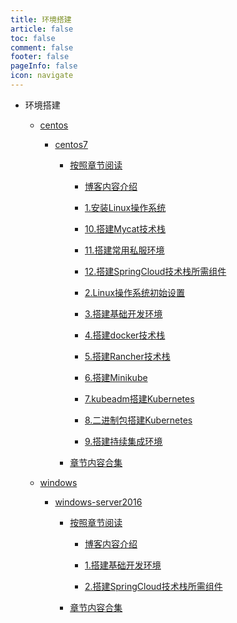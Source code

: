```yaml
---
title: 环境搭建
article: false
toc: false
comment: false
footer: false
pageInfo: false
icon: navigate
---
```


- 环境搭建

    - <a class="breadcrumb-link" target="_blank" href="centos">centos</a>

        - <a class="breadcrumb-link" target="_blank" href="centos/centos7">centos7</a>


            - <a class="breadcrumb-link" target="_blank" href="centos/centos7/shardings">按照章节阅读</a>

                - <a class="breadcrumb-link" target="_blank" href="centos/centos7/shardings/centos7-chapter-0.博客内容介绍.html">博客内容介绍</a>

                - <a class="breadcrumb-link" target="_blank" href="centos/centos7/shardings/centos7-chapter-1.安装Linux操作系统.html">1.安装Linux操作系统</a>

                - <a class="breadcrumb-link" target="_blank" href="centos/centos7/shardings/centos7-chapter-10.搭建Mycat技术栈.html">10.搭建Mycat技术栈</a>

                - <a class="breadcrumb-link" target="_blank" href="centos/centos7/shardings/centos7-chapter-11.搭建常用私服环境.html">11.搭建常用私服环境</a>

                - <a class="breadcrumb-link" target="_blank" href="centos/centos7/shardings/centos7-chapter-12.搭建SpringCloud技术栈所需组件.html">12.搭建SpringCloud技术栈所需组件</a>

                - <a class="breadcrumb-link" target="_blank" href="centos/centos7/shardings/centos7-chapter-2.Linux操作系统初始设置.html">2.Linux操作系统初始设置</a>

                - <a class="breadcrumb-link" target="_blank" href="centos/centos7/shardings/centos7-chapter-3.搭建基础开发环境.html">3.搭建基础开发环境</a>

                - <a class="breadcrumb-link" target="_blank" href="centos/centos7/shardings/centos7-chapter-4.搭建docker技术栈.html">4.搭建docker技术栈</a>

                - <a class="breadcrumb-link" target="_blank" href="centos/centos7/shardings/centos7-chapter-5.搭建Rancher技术栈.html">5.搭建Rancher技术栈</a>

                - <a class="breadcrumb-link" target="_blank" href="centos/centos7/shardings/centos7-chapter-6.搭建Minikube.html">6.搭建Minikube</a>

                - <a class="breadcrumb-link" target="_blank" href="centos/centos7/shardings/centos7-chapter-7.kubeadm搭建Kubernetes.html">7.kubeadm搭建Kubernetes</a>

                - <a class="breadcrumb-link" target="_blank" href="centos/centos7/shardings/centos7-chapter-8.二进制包搭建Kubernetes.html">8.二进制包搭建Kubernetes</a>

                - <a class="breadcrumb-link" target="_blank" href="centos/centos7/shardings/centos7-chapter-9.搭建持续集成环境.html">9.搭建持续集成环境</a>

            - <a class="breadcrumb-link" target="_blank" href="centos/centos7/centos7.html#intro">章节内容合集</a>


    - <a class="breadcrumb-link" target="_blank" href="windows">windows</a>

        - <a class="breadcrumb-link" target="_blank" href="windows/windows-server2016">windows-server2016</a>


            - <a class="breadcrumb-link" target="_blank" href="windows/windows-server2016/shardings">按照章节阅读</a>

                - <a class="breadcrumb-link" target="_blank" href="windows/windows-server2016/shardings/windows-server2016-chapter-0.博客内容介绍.html">博客内容介绍</a>

                - <a class="breadcrumb-link" target="_blank" href="windows/windows-server2016/shardings/windows-server2016-chapter-1.搭建基础开发环境.html">1.搭建基础开发环境</a>

                - <a class="breadcrumb-link" target="_blank" href="windows/windows-server2016/shardings/windows-server2016-chapter-2.搭建SpringCloud技术栈所需组件.html">2.搭建SpringCloud技术栈所需组件</a>

            - <a class="breadcrumb-link" target="_blank" href="windows/windows-server2016/windows-server2016.html#intro">章节内容合集</a>
